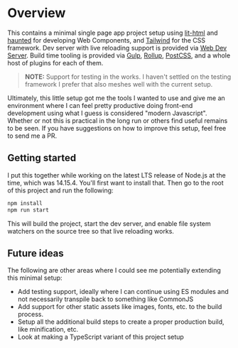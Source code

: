 # Overview

This contains a minimal single page app project setup using [lit-html](https://lit-html.polymer-project.org/)
and [haunted](https://github.com/matthewp/haunted) for developing Web Components, and
[Tailwind](https://tailwindcss.com/) for the CSS framework. Dev server with live reloading support
is provided via [Web Dev Server](https://modern-web.dev/docs/dev-server/overview/). Build time
tooling is provided via [Gulp](https://gulpjs.com/), [Rollup](https://www.rollupjs.org/guide/en/),
[PostCSS](https://postcss.org/), and a whole host of plugins for each of them.

> **NOTE:** Support for testing in the works. I haven't settled on the testing framework I prefer
> that also meshes well with the current setup.

Ultimately, this little setup got me the tools I wanted to use and give me an environment where I
can feel pretty productive doing front-end development using what I guess is considered "modern
Javascript". Whether or not this is practical in the long run or others find useful remains to be
seen. If you have suggestions on how to improve this setup, feel free to send me a PR.

## Getting started

I put this together while working on the latest LTS release of Node.js at the time, which was
14.15.4. You'll first want to install that. Then go to the root of this project and run the
following:

```bash
npm install
npm run start
```

This will build the project, start the dev server, and enable file system watchers on the source
tree so that live reloading works.

## Future ideas

The following are other areas where I could see me potentially extending this minimal setup:

* Add testing support, ideally where I can continue using ES modules and not necessarily transpile
  back to something like CommonJS
* Add support for other static assets like images, fonts, etc. to the build process.
* Setup all the additional build steps to create a proper production build, like minification, etc.
* Look at making a TypeScript variant of this project setup
